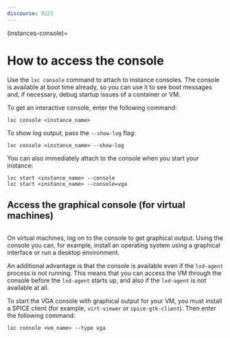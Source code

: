 ```yaml
---
discourse: 9223
---
```


(instances-console)=
# How to access the console

Use the `lxc console` command to attach to instance consoles.
The console is available at boot time already, so you can use it to see boot messages and, if necessary, debug startup issues of a container or VM.

To get an interactive console, enter the following command:

    lxc console <instance_name>

To show log output, pass the `--show-log` flag:

    lxc console <instance_name> --show-log

You can also immediately attach to the console when you start your instance:

    lxc start <instance_name> --console
    lxc start <instance_name> --console=vga

## Access the graphical console (for virtual machines)

```{youtube} https://www.youtube.com/watch?v=pEUsTMiq4B4
```

On virtual machines, log on to the console to get graphical output.
Using the console you can, for example, install an operating system using a graphical interface or run a desktop environment.

An additional advantage is that the console is available even if the `lxd-agent` process is not running.
This means that you can access the VM through the console before the `lxd-agent` starts up, and also if the `lxd-agent` is not available at all.

To start the VGA console with graphical output for your VM, you must install a SPICE client (for example, `virt-viewer` or `spice-gtk-client`).
Then enter the following command:

    lxc console <vm_name> --type vga

